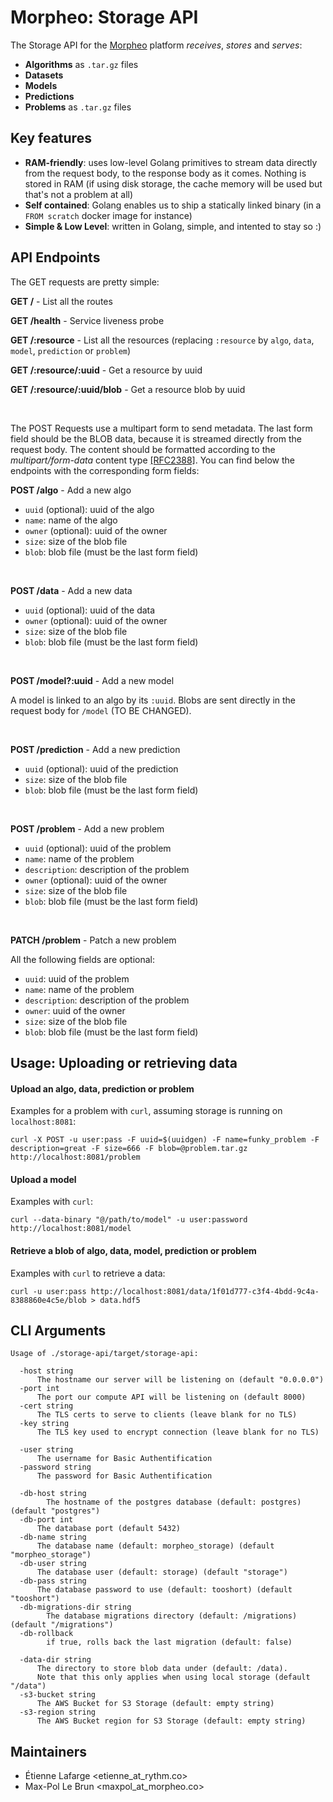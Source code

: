 Morpheo: Storage API
====================

The Storage API for the [Morpheo](https://morpheoorg.github.io/morpheo/index.html)
platform *receives*, *stores* and *serves*:
 * **Algorithms** as `.tar.gz` files
 * **Datasets**
 * **Models**
 * **Predictions**
 * **Problems** as `.tar.gz` files


Key features
------------

* **RAM-friendly**: uses low-level Golang primitives to stream data directly
  from the request body, to the response body as it comes. Nothing is stored in
  RAM (if using disk storage, the cache memory will be used but that's not a
  problem at all)
* **Self contained**: Golang enables us to ship a statically linked binary (in a
  `FROM scratch` docker image for instance)
* **Simple & Low Level**: written in Golang, simple, and intented to stay so :)

API Endpoints
-------------
The GET requests are pretty simple:

**GET /** - List all the routes

**GET /health** - Service liveness probe

**GET /:resource** - List all the resources (replacing `:resource` by `algo`, `data`, `model`, `prediction` or `problem`)

**GET /:resource/:uuid** - Get a resource by uuid

**GET /:resource/:uuid/blob** - Get a resource blob by uuid



<br>

The POST Requests use a multipart form to send metadata. The last form field should be the BLOB data, because it is streamed directly from the request body. The content should be formatted according to the *multipart/form-data* content type [[RFC2388]](https://www.ietf.org/rfc/rfc2388.txt). You can find below the endpoints with the corresponding form fields:


**POST /algo** - Add a new algo

* `uuid` (optional): uuid of the algo
* `name`: name of the algo
* `owner` (optional): uuid of the owner
* `size`: size of the blob file
* `blob`: blob file (must be the last form field)

<br>

**POST /data** - Add a new data

* `uuid` (optional): uuid of the data
* `owner` (optional): uuid of the owner
* `size`: size of the blob file
* `blob`: blob file (must be the last form field)

<br>

**POST /model?:uuid** - Add a new model

A model is linked to an algo by its `:uuid`. Blobs are sent directly in the request body for `/model` (TO BE CHANGED).

<br>

**POST /prediction** - Add a new prediction

* `uuid` (optional): uuid of the prediction
* `size`: size of the blob file
* `blob`: blob file (must be the last form field)

<br>

**POST /problem** - Add a new problem

* `uuid` (optional): uuid of the problem
* `name`: name of the problem
* `description`: description of the problem
* `owner` (optional): uuid of the owner
* `size`: size of the blob file
* `blob`: blob file (must be the last form field)

<br>

**PATCH /problem** - Patch a new problem

All the following fields are optional:
* `uuid`: uuid of the problem
* `name`: name of the problem
* `description`: description of the problem
* `owner`: uuid of the owner
* `size`: size of the blob file
* `blob`: blob file (must be the last form field)


Usage: Uploading or retrieving data
-----------------------------------

#### Upload an algo, data, prediction or problem
Examples for a problem with `curl`, assuming storage is running on `localhost:8081`:
```shell
curl -X POST -u user:pass -F uuid=$(uuidgen) -F name=funky_problem -F description=great -F size=666 -F blob=@problem.tar.gz http://localhost:8081/problem
```

#### Upload a model
Examples with `curl`:
```shell
curl --data-binary "@/path/to/model" -u user:password http://localhost:8081/model
```

#### Retrieve a blob of algo, data, model, prediction or problem
Examples with `curl` to retrieve a data:
```shell
curl -u user:pass http://localhost:8081/data/1f01d777-c3f4-4bdd-9c4a-8388860e4c5e/blob > data.hdf5
```

CLI Arguments
-------------

```
Usage of ./storage-api/target/storage-api:

  -host string
      The hostname our server will be listening on (default "0.0.0.0")
  -port int
      The port our compute API will be listening on (default 8000)
  -cert string
      The TLS certs to serve to clients (leave blank for no TLS)
  -key string
      The TLS key used to encrypt connection (leave blank for no TLS)

  -user string
      The username for Basic Authentification
  -password string
      The password for Basic Authentification

  -db-host string
    	The hostname of the postgres database (default: postgres) (default "postgres")
  -db-port int
      The database port (default 5432)
  -db-name string
      The database name (default: morpheo_storage) (default "morpheo_storage")
  -db-user string
      The database user (default: storage) (default "storage")
  -db-pass string
      The database password to use (default: tooshort) (default "tooshort")
  -db-migrations-dir string
    	The database migrations directory (default: /migrations) (default "/migrations")
  -db-rollback
    	if true, rolls back the last migration (default: false)

  -data-dir string
      The directory to store blob data under (default: /data).
      Note that this only applies when using local storage (default "/data")
  -s3-bucket string
      The AWS Bucket for S3 Storage (default: empty string)
  -s3-region string
      The AWS Bucket region for S3 Storage (default: empty string)
```

Maintainers
-----------

* Étienne Lafarge <etienne_at_rythm.co>
* Max-Pol Le Brun <maxpol_at_morpheo.co>
